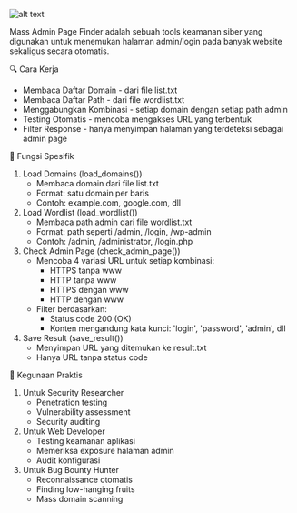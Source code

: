 ![alt text](https://d.top4top.io/p_3580bc5w91.png?raw=true)

Mass Admin Page Finder adalah sebuah tools keamanan siber yang digunakan untuk menemukan halaman admin/login pada banyak website sekaligus secara otomatis.

🔍 Cara Kerja
  - Membaca Daftar Domain - dari file list.txt
  - Membaca Daftar Path - dari file wordlist.txt
  - Menggabungkan Kombinasi - setiap domain dengan setiap path admin
  - Testing Otomatis - mencoba mengakses URL yang terbentuk
  - Filter Response - hanya menyimpan halaman yang terdeteksi sebagai admin page

📁 Fungsi Spesifik
  1. Load Domains (load_domains())
     - Membaca domain dari file list.txt
     - Format: satu domain per baris
     - Contoh: example.com, google.com, dll
  2. Load Wordlist (load_wordlist())
     - Membaca path admin dari file wordlist.txt
     - Format: path seperti /admin, /login, /wp-admin
     - Contoh: /admin, /administrator, /login.php
  3. Check Admin Page (check_admin_page())
     - Mencoba 4 variasi URL untuk setiap kombinasi:
        - HTTPS tanpa www
        - HTTP tanpa www
        - HTTPS dengan www
        - HTTP dengan www
     - Filter berdasarkan:
        - Status code 200 (OK)
        - Konten mengandung kata kunci: 'login', 'password', 'admin', dll
   4. Save Result (save_result())
      - Menyimpan URL yang ditemukan ke result.txt
      - Hanya URL tanpa status code

🎯 Kegunaan Praktis
1. Untuk Security Researcher
   - Penetration testing
   - Vulnerability assessment
   - Security auditing
2. Untuk Web Developer
   - Testing keamanan aplikasi
   - Memeriksa exposure halaman admin
   - Audit konfigurasi
3. Untuk Bug Bounty Hunter
   - Reconnaissance otomatis
   - Finding low-hanging fruits
   - Mass domain scanning
